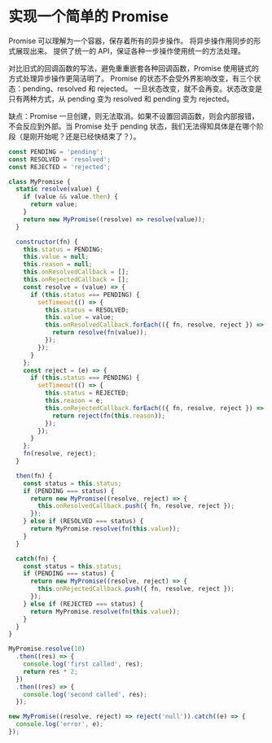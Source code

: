 # 实现一个简单的 Promise

Promise 可以理解为一个容器，保存着所有的异步操作。
将异步操作用同步的形式展现出来。
提供了统一的 API，保证各种一步操作使用统一的方法处理。

对比旧式的回调函数的写法，避免重重嵌套各种回调函数，Promise 使用链式的方式处理异步操作更简洁明了。
Promise 的状态不会受外界影响改变，有三个状态：pending、resolved 和 rejected。
一旦状态改变，就不会再变。状态改变是只有两种方式，从 pending 变为 resolved 和 pending 变为 rejected。

缺点：Promise 一旦创建，则无法取消。如果不设置回调函数，则会内部报错，不会反应到外部。当 Promise 处于 pending 状态，我们无法得知具体是在哪个阶段（是刚开始呢？还是已经快结束了？）。

```js
const PENDING = 'pending';
const RESOLVED = 'resolved';
const REJECTED = 'rejected';

class MyPromise {
  static resolve(value) {
    if (value && value.then) {
      return value;
    }
    return new MyPromise((resolve) => resolve(value));
  }

  constructor(fn) {
    this.status = PENDING;
    this.value = null;
    this.reason = null;
    this.onResolvedCallback = [];
    this.onRejectedCallback = [];
    const resolve = (value) => {
      if (this.status === PENDING) {
        setTimeout(() => {
          this.status = RESOLVED;
          this.value = value;
          this.onResolvedCallback.forEach(({ fn, resolve, reject }) => {
            return resolve(fn(value));
          });
        });
      }
    };
    const reject = (e) => {
      if (this.status === PENDING) {
        setTimeout(() => {
          this.status = REJECTED;
          this.reason = e;
          this.onRejectedCallback.forEach(({ fn, resolve, reject }) => {
            return reject(fn(this.reason));
          });
        });
      }
    };
    fn(resolve, reject);
  }

  then(fn) {
    const status = this.status;
    if (PENDING === status) {
      return new MyPromise((resolve, reject) => {
        this.onResolvedCallback.push({ fn, resolve, reject });
      });
    } else if (RESOLVED === status) {
      return MyPromise.resolve(fn(this.value));
    }
  }

  catch(fn) {
    const status = this.status;
    if (PENDING === status) {
      return new MyPromise((resolve, reject) => {
        this.onRejectedCallback.push({ fn, resolve, reject });
      });
    } else if (REJECTED === status) {
      return MyPromise.resolve(fn(this.value));
    }
  }
}

MyPromise.resolve(10)
  .then((res) => {
    console.log('first called', res);
    return res * 2;
  })
  .then((res) => {
    console.log('second called', res);
  });

new MyPromise((resolve, reject) => reject('null')).catch((e) => {
  console.log('error', e);
});
```
